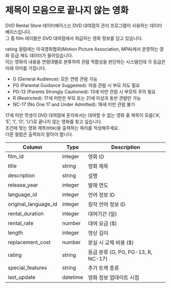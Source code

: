 # 제목이 모음으로 끝나지 않는 영화

DVD Rental Store 데이터베이스는 DVD 대여점의 관리 프로그램이 사용하는 데이터베이스입니다. <br>
그 중 film 테이블은 DVD 대여점에서 취급하는 영화 정보를 담고 있습니다.

rating 컬럼에는 미국영화협회(Motion Picture Association, MPA)에서 운영하는 영화 등급 제도 데이터가 들어있습니다. <br>
이는 영화의 내용을 연령대별로 분류하여 관람 적합성을 판단하는 시스템인데 각 등급은 아래 의미를 가집니다.

- G (General Audience): 모든 연령 관람 가능
- PG (Parental Guidance Suggested): 아동 관람 시 부모 지도 필요
- PG-13 (Parents Strongly Cautioned): 13세 미만 관람 시 부모의 주의 필요
- R (Restricted): 17세 미만은 부모 또는 21세 이상과 동반 관람만 가능
- NC-17 (No One 17 and Under Admitted): 18세 미만 관람 불가

17세 미만 학생이 DVD 대여점에 혼자와서는 대여할 수 없는 영화 중 제목이 모음(’A’, ‘E’, ‘I’, ‘O’, ‘U’)로 끝나지 않는 영화를 찾고 싶습니다. <br> 
조건에 맞는 영화 제목(title)을 출력하는 쿼리를 작성해주세요. <br>
다른 컬럼은 출력되지 말아야 합니다.

| Column              | Type      | Description                         |
|---------------------|-----------|-------------------------------------|
| film_id             | integer   | 영화 ID                             |
| title               | string    | 영화 제목                           |
| description         | string    | 설명                                |
| release_year        | integer   | 발매 연도                           |
| language_id         | integer   | 언어 정보 ID                        |
| original_language_id| integer   | 원작 언어 정보 ID                   |
| rental_duration     | integer   | 대여기간 (일)                       |
| rental_rate         | number    | 대여 요금 ($)                       |
| length              | integer   | 영상 길이                           |
| replacement_cost    | number    | 분실 시 교체 비용 ($)               |
| rating              | string    | 등급 분류 (G, PG, PG-13, R, NC-17) |
| special_features    | string    | 추가 트랙 종류                      |
| last_update         | datetime  | 영화 정보 업데이트 시점             |
